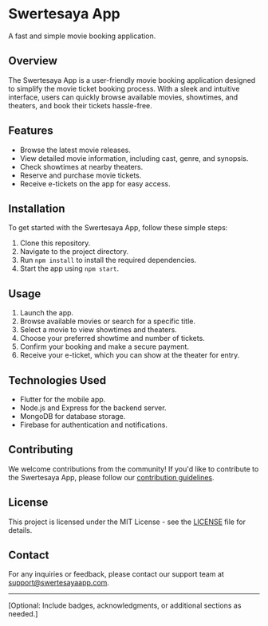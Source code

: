 # Swertesaya App

A fast and simple movie booking application.

## Overview

The Swertesaya App is a user-friendly movie booking application designed to simplify the movie ticket booking process. With a sleek and intuitive interface, users can quickly browse available movies, showtimes, and theaters, and book their tickets hassle-free.

## Features

- Browse the latest movie releases.
- View detailed movie information, including cast, genre, and synopsis.
- Check showtimes at nearby theaters.
- Reserve and purchase movie tickets.
- Receive e-tickets on the app for easy access.

## Installation

To get started with the Swertesaya App, follow these simple steps:

1. Clone this repository.
2. Navigate to the project directory.
3. Run `npm install` to install the required dependencies.
4. Start the app using `npm start`.

## Usage

1. Launch the app.
2. Browse available movies or search for a specific title.
3. Select a movie to view showtimes and theaters.
4. Choose your preferred showtime and number of tickets.
5. Confirm your booking and make a secure payment.
6. Receive your e-ticket, which you can show at the theater for entry.

## Technologies Used

- Flutter for the mobile app.
- Node.js and Express for the backend server.
- MongoDB for database storage.
- Firebase for authentication and notifications.

## Contributing

We welcome contributions from the community! If you'd like to contribute to the Swertesaya App, please follow our [contribution guidelines](CONTRIBUTING.md).

## License

This project is licensed under the MIT License - see the [LICENSE](LICENSE) file for details.

## Contact

For any inquiries or feedback, please contact our support team at support@swertesayaapp.com.

---

[Optional: Include badges, acknowledgments, or additional sections as needed.]
